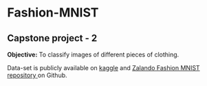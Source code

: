# Fashion-MNIST
## Capstone project - 2

**Objective:** To classify images of different pieces of clothing.

Data-set is publicly available on [kaggle](https://www.kaggle.com/zalando-research/fashionmnist) and [Zalando Fashion MNIST repository ](https://github.com/zalandoresearch/fashion-mnist) on Github.
